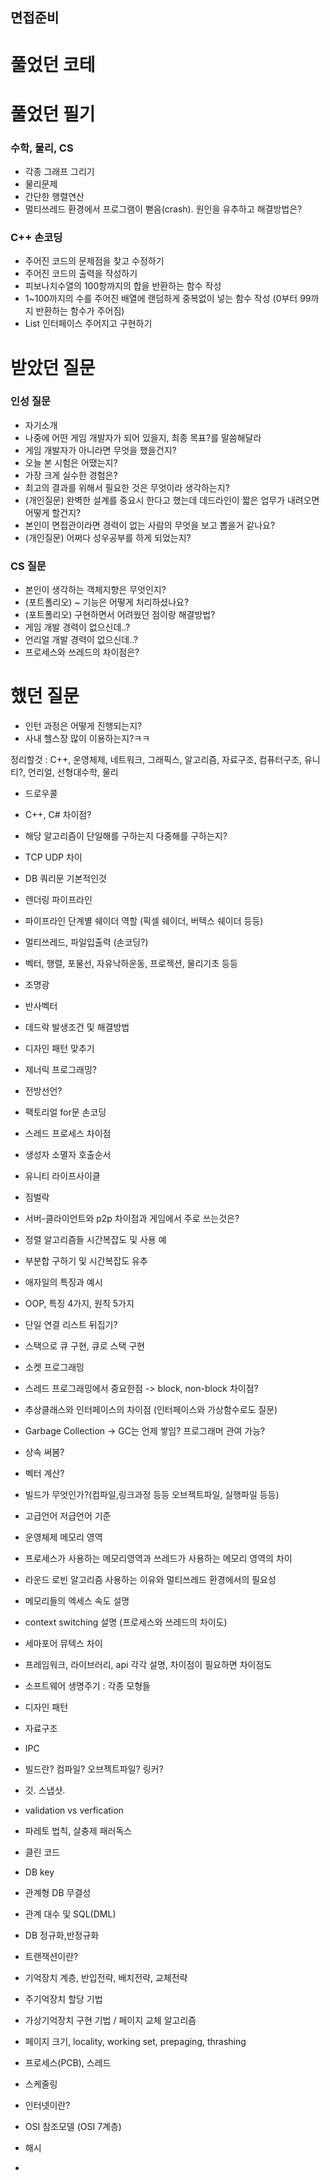 면접준비
---

풀었던 코테
===

풀었던 필기
===
### 수학, 물리, CS
* 각종 그래프 그리기
* 물리문제
* 간단한 행렬연산
* 멀티쓰레드 환경에서 프로그램이 뻗음(crash). 원인을 유추하고 해결방법은?

### C++ 손코딩
* 주어진 코드의 문제점을 찾고 수정하기
* 주어진 코드의 출력을 작성하기
* 피보나치수열의 100항까지의 합을 반환하는 함수 작성
* 1~100까지의 수를 주어진 배열에 랜덤하게 중복없이 넣는 함수 작성 (0부터 99까지 반환하는 함수가 주어짐)
* List 인터페이스 주어지고 구현하기

받았던 질문
===
### 인성 질문
* 자기소개
* 나중에 어떤 게임 개발자가 되어 있을지, 최종 목표?를 말씀해달라
* 게임 개발자가 아니라면 무엇을 했을건지?
* 오늘 본 시험은 어땠는지?
* 가장 크게 실수한 경험은?
* 최고의 결과를 위해서 필요한 것은 무엇이라 생각하는지?
* (개인질문) 완벽한 설계를 중요시 한다고 했는데 데드라인이 짧은 업무가 내려오면 어떻게 할건지?
* 본인이 면접관이라면 경력이 없는 사람의 무엇을 보고 뽑을거 같나요?
* (개인질문) 어쩌다 성우공부를 하게 되었는지?

### CS 질문
* 본인이 생각하는 객체지향은 무엇인지?
* (포트폴리오) ~ 기능은 어떻게 처리하셨나요?
* (포트폴리오) 구현하면서 어려웠던 점이랑 해결방법?
* 게임 개발 경력이 없으신데..?
* 언리얼 개발 경력이 없으신데..?
* 프로세스와 쓰레드의 차이점은?

했던 질문
===
* 인턴 과정은 어떻게 진행되는지?
* 사내 헬스장 많이 이용하는지?ㅋㅋ

정리할것 : C++, 운영체제, 네트워크, 그래픽스, 알고리즘, 자료구조, 컴퓨터구조, 유니티?, 언리얼, 선형대수학, 물리

* 드로우콜
* C++, C# 차이점?
* 해당 알고리즘이 단일해를 구하는지 다중해를 구하는지?
* TCP UDP 차이
* DB 쿼리문 기본적인것
* 렌더링 파이프라인
* 파이프라인 단계별 쉐이더 역할 (픽셀 쉐이더, 버텍스 쉐이더 등등)
* 멀티쓰레드, 파일입출력 (손코딩?)
* 벡터, 행렬, 포물선, 자유낙하운동, 프로젝션, 물리기초 등등
* 조명광
* 반사벡터
* 데드락 발생조건 및 해결방법
* 디자인 패턴 맞추기
* 제너릭 프로그래밍?
* 전방선언?
* 팩토리얼 for문 손코딩
* 스레드 프로세스 차이점
* 생성자 소멸자 호출순서
* 유니티 라이프사이클
* 짐벌락
* 서버-클라이언트와 p2p 차이점과 게임에서 주로 쓰는것은?
* 정렬 알고리즘들 시간복잡도 및 사용 예
* 부분합 구하기 및 시간복잡도 유추
* 애자일의 특징과 예시
* OOP, 특징 4가지, 원칙 5가지
* 단일 연결 리스트 뒤집기?
* 스택으로 큐 구현, 큐로 스택 구현
* 소켓 프로그래밍
* 스레드 프로그래밍에서 중요한점 -> block, non-block 차이점?
* 추상클래스와 인터페이스의 차이점 (인터페이스와 가상함수로도 질문)
* Garbage Collection -> GC는 언제 쌓임? 프로그래머 관여 가능?
* 상속 써봄?
* 벡터 계산?
* 빌드가 무엇인가?(컴파일,링크과정 등등 오브젝트파일, 실행파일 등등)
* 고급언어 저급언어 기준
* 운영체제 메모리 영역
* 프로세스가 사용하는 메모리영역과 쓰레드가 사용하는 메모리 영역의 차이
* 라운드 로빈 알고리즘 사용하는 이유와 멀티쓰레드 환경에서의 필요성
* 메모리들의 엑세스 속도 설명
* context switching 설명 (프로세스와 쓰레드의 차이도)
* 세마포어 뮤텍스 차이

* 프레임워크, 라이브러리, api 각각 설명, 차이점이 필요하면 차이점도
* 소프트웨어 생명주기 : 각종 모형들
* 디자인 패턴
* 자료구조
* IPC
* 빌드란? 컴파일? 오브젝트파일? 링커?
* 깃. 스냅샷.
* validation vs verfication
* 파레토 법칙, 살충제 패러독스
* 클린 코드
* DB key
* 관계형 DB 무결성
* 관계 대수 및 SQL(DML)
* DB 정규화,반정규화
* 트랜잭션이란?
* 기억장치 계층, 반입전략, 배치전략, 교체전략
* 주기억장치 할당 기법
* 가상기억장치 구현 기법 / 페이지 교체 알고리즘
* 페이지 크기, locality, working set, prepaging, thrashing
* 프로세스(PCB), 스레드
* 스케줄링
* 인터넷이란?
* OSI 참조모델 (OSI 7계층)
* 해시
* 
